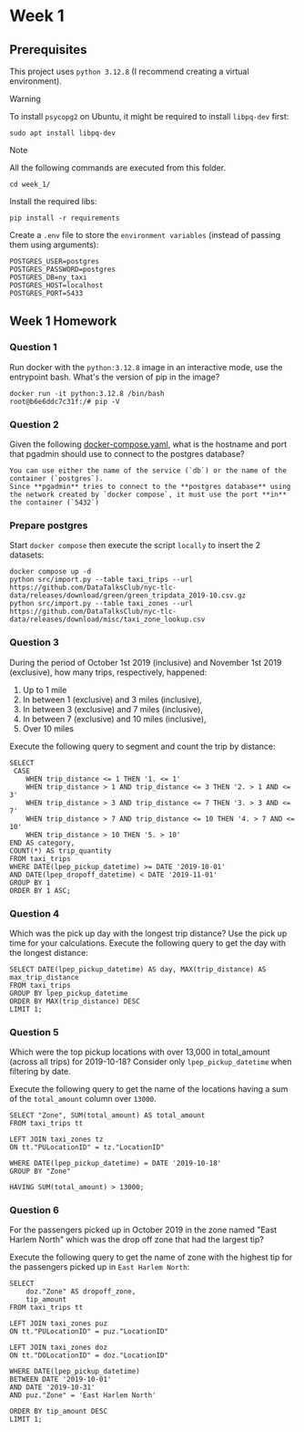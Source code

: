 # Week 1

## Prerequisites
This project uses `python 3.12.8` (I recommend creating a virtual environment).

> [!WARNING]
> To install `psycopg2` on Ubuntu, it might be required to install `libpq-dev` first:
```
sudo apt install libpq-dev
```

> [!NOTE]
> All the following commands are executed from this folder.
```
cd week_1/
```

Install the required libs:
```
pip install -r requirements
```

Create a `.env` file to store the `environment variables` (instead of passing them using arguments):
```
POSTGRES_USER=postgres
POSTGRES_PASSWORD=postgres
POSTGRES_DB=ny_taxi
POSTGRES_HOST=localhost
POSTGRES_PORT=5433
```

## Week 1 Homework

### Question 1
Run docker with the `python:3.12.8` image in an interactive mode, use the entrypoint bash.
What's the version of pip in the image?
```
docker run -it python:3.12.8 /bin/bash
root@b6e6ddc7c31f:/# pip -V
```

### Question 2
Given the following [docker-compose.yaml](week_1/docker-compose.yaml), what is the hostname and port that pgadmin should use to connect to the postgres database?
```
You can use either the name of the service (`db`) or the name of the container (`postgres`).
Since **pgadmin** tries to connect to the **postgres database** using the network created by `docker compose`, it must use the port **in** the container (`5432`)
```

### Prepare postgres
Start `docker compose` then execute the script `locally` to insert the 2 datasets:
```
docker compose up -d
python src/import.py --table taxi_trips --url https://github.com/DataTalksClub/nyc-tlc-data/releases/download/green/green_tripdata_2019-10.csv.gz
python src/import.py --table taxi_zones --url https://github.com/DataTalksClub/nyc-tlc-data/releases/download/misc/taxi_zone_lookup.csv
```

### Question 3
During the period of October 1st 2019 (inclusive) and November 1st 2019 (exclusive), how many trips, respectively, happened:
1. Up to 1 mile
2. In between 1 (exclusive) and 3 miles (inclusive),
3. In between 3 (exclusive) and 7 miles (inclusive),
4. In between 7 (exclusive) and 10 miles (inclusive),
5. Over 10 miles

Execute the following query to segment and count the trip by distance:
```
SELECT
 CASE
 	WHEN trip_distance <= 1 THEN '1. <= 1'
 	WHEN trip_distance > 1 AND trip_distance <= 3 THEN '2. > 1 AND <= 3'
 	WHEN trip_distance > 3 AND trip_distance <= 7 THEN '3. > 3 AND <= 7'
 	WHEN trip_distance > 7 AND trip_distance <= 10 THEN '4. > 7 AND <= 10'
 	WHEN trip_distance > 10 THEN '5. > 10'
END AS category,
COUNT(*) AS trip_quantity
FROM taxi_trips
WHERE DATE(lpep_pickup_datetime) >= DATE '2019-10-01'
AND DATE(lpep_dropoff_datetime) < DATE '2019-11-01'
GROUP BY 1
ORDER BY 1 ASC;
```

### Question 4
Which was the pick up day with the longest trip distance? Use the pick up time for your calculations.
Execute the following query to get the day with the longest distance:
```
SELECT DATE(lpep_pickup_datetime) AS day, MAX(trip_distance) AS max_trip_distance
FROM taxi_trips
GROUP BY lpep_pickup_datetime
ORDER BY MAX(trip_distance) DESC
LIMIT 1;
```

### Question 5
Which were the top pickup locations with over 13,000 in total_amount (across all trips) for 2019-10-18?
Consider only `lpep_pickup_datetime` when filtering by date.

Execute the following query to get the name of the locations having a sum of the `total_amount` column over `13000`.
```
SELECT "Zone", SUM(total_amount) AS total_amount
FROM taxi_trips tt

LEFT JOIN taxi_zones tz
ON tt."PULocationID" = tz."LocationID"

WHERE DATE(lpep_pickup_datetime) = DATE '2019-10-18'
GROUP BY "Zone"

HAVING SUM(total_amount) > 13000;
```

### Question 6
For the passengers picked up in October 2019 in the zone named "East Harlem North" which was the drop off zone that had the largest tip?

Execute the following query to get the name of zone with the highest tip for the passengers picked up in `East Harlem North`:
```
SELECT
	doz."Zone" AS dropoff_zone,
	tip_amount
FROM taxi_trips tt

LEFT JOIN taxi_zones puz
ON tt."PULocationID" = puz."LocationID"

LEFT JOIN taxi_zones doz
ON tt."DOLocationID" = doz."LocationID"

WHERE DATE(lpep_pickup_datetime)
BETWEEN DATE '2019-10-01'
AND DATE '2019-10-31'
AND puz."Zone" = 'East Harlem North'

ORDER BY tip_amount DESC
LIMIT 1;
```
